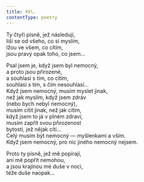 ```yaml
---
title: XV\.
contentType: poetry
---
```


<section>

Ty čtyři písně, jež následují,  
liší se od všeho, co si myslím,  
lžou ve všem, co cítím,  
jsou pravý opak toho, co jsem…

</section>

<section>

Psal jsem je, když jsem byl nemocný,  
a proto jsou přirozené,  
a souhlasí s tím, co cítím,  
souhlasí s tím, s čím nesouhlasí…  
Když jsem nemocný, musím myslet jinak,  
než jak myslím, když jsem zdráv  
(nebo bych nebyl nemocný),  
musím cítit jinak, než jak cítím,  
když jsem to já v plném zdraví,  
musím zapřít svou přirozenost  
bytosti, jež nějak cítí…  
Celý musím být nemocný — myšlenkami a vším.  
Když jsem nemocný, pro nic jiného nemocný nejsem.

</section>

<section>

Proto ty písně, jež mě popírají,  
ani mě popřít nemohou,  
a jsou krajinou mé duše v noci,  
téže duše naopak…

</section>

